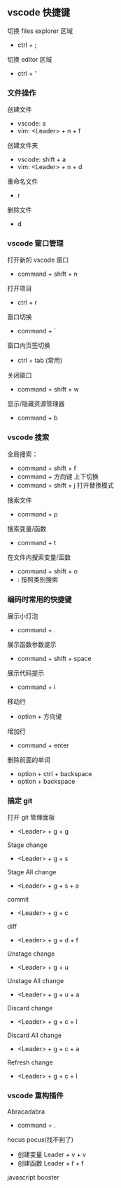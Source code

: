 ## vscode 快捷键

切换 files explorer 区域

- ctrl + ;

切换 editor 区域

- ctrl + '

### 文件操作

创建文件

- vscode: a
- vim: \<Leader> + n + f

创建文件夹

- vscode: shift + a
- vim: \<Leader> + n + d

重命名文件

- r

删除文件

- d

### vscode 窗口管理

打开新的 vscode 窗口

- command + shift + n

打开项目

- ctrl + r

窗口切换

- command + `

窗口内页签切换

- ctrl + tab (常用)

关闭窗口

- command + shift + w

显示/隐藏资源管理器

- command + b

### vscode 搜索

全局搜索：

- command + shift + f
- command + 方向键 上下切换
- command + shift + j 打开替换模式

搜索文件

- command + p

搜索变量/函数

- command + t

在文件内搜索变量/函数

- command + shift + o
- : 按照类别搜索

### 编码时常用的快捷键

展示小灯泡

- command + .

展示函数参数提示

- command + shift + space

展示代码提示

- command + i

移动行

- option + 方向键

增加行

- command + enter

删除前面的单词

- option + ctrl + backspace
- option + backspace

### 搞定 git

打开 git 管理面板

- \<Leader> + g + g

Stage change

- \<Leader> + g + s

Stage All change

- \<Leader> + g + s + a

commit

- \<Leader> + g + c

diff

- \<Leader> + g + d + f

Unstage change

- \<Leader> + g + u

Unstage All change

- \<Leader> + g + u + a

Discard change

- \<Leader> + g + c + l

Discard All change

- \<Leader> + g + c + a

Refresh change

- \<Leader> + g + c + l

### vscode 重构插件

Abracadabra

- command + .

hocus pocus(找不到了)

- 创建变量 Leader + v + v
- 创建函数 Leader + f + f

javascript booster
